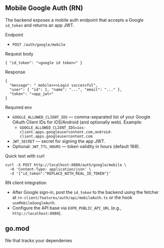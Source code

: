 
## Mobile Google Auth (RN)

The backend exposes a mobile auth endpoint that accepts a Google `id_token` and returns an app JWT.

Endpoint
- `POST /auth/google/mobile`

Request body
```
{ "id_token": "<google id token>" }
```

Response
```
{
  "message": " mobile>>>Login successful",
  "user": { "id": 1, "name": "...", "email": "..." },
  "token": "<app_jwt>"
}
```

Required env
- `GOOGLE_ALLOWED_CLIENT_IDS` — comma-separated list of your Google OAuth Client IDs for iOS/Android (and optionally web). Example:
  - `GOOGLE_ALLOWED_CLIENT_IDS=ios-client.apps.googleusercontent.com,android-client.apps.googleusercontent.com`
- `JWT_SECRET` — secret for signing the app JWT.
- Optional: `JWT_TTL_HOURS` — token validity in hours (default 168).

Quick test with curl
```
curl -X POST http://localhost:8080/auth/google/mobile \
  -H 'Content-Type: application/json' \
  -d '{"id_token":"REPLACE_WITH_REAL_ID_TOKEN"}'
```

RN client integration
- After Google sign-in, post the `id_token` to the backend using the fetcher at `rn-client/features/auth/api/mobileAuth.ts` or the hook `useMobileGoogleAuth`.
- Configure the API base via `EXPO_PUBLIC_API_URL` (e.g., `http://localhost:8080`).
## go.mod
file that tracks your dependenies
